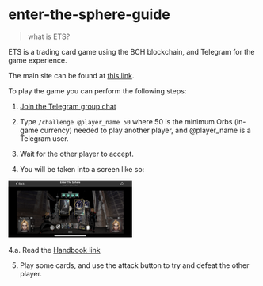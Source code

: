 # enter-the-sphere-guide

> what is ETS?

ETS is a trading card game using the BCH blockchain, and Telegram for the game experience.

The main site can be found at [this link](https://enter-the-sphere.com/).

To play the game you can perform the following steps:

1. [Join the Telegram group chat](https://t.me/thespherechat)


2. Type
`/challenge @player_name 50`
where 50 is the minimum Orbs (in-game currency) needed to play another player, and @player_name is a Telegram user.

3. Wait for the other player to accept.

4. You will be taken into a screen like so:

<img src='ets.png' width='250px'>

4.a. Read the [Handbook link](https://enter-the-sphere.com/assets/EntertheSphereHandbook.pdf)

5. Play some cards, and use the attack button to try and defeat the other player.